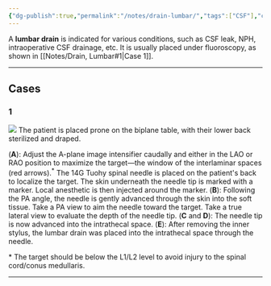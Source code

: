 ```yaml
---
{"dg-publish":true,"permalink":"/notes/drain-lumbar/","tags":["CSF"],"created":"2023-10-17T11:33:15.000-07:00","updated":"2023-10-17T14:19:32.590-07:00"}
---
```


A **lumbar drain** is indicated for various conditions, such as CSF leak, NPH, intraoperative CSF drainage, etc. It is usually placed under fluoroscopy, as shown in [[Notes/Drain, Lumbar#1\|Case 1]].

---

## Cases

### 1

![](https://i.imgur.com/ah1tg0T.jpg)
The patient is placed prone on the biplane table, with their lower back sterilized and draped.

(**A**): Adjust the A-plane image intensifier caudally and either in the LAO or RAO position to maximize the target—the window of the interlaminar spaces (red arrows).<sup>*</sup> The 14G Tuohy spinal needle is placed on the patient's back to localize the target. The skin underneath the needle tip is marked with a marker. Local anesthetic is then injected around the marker.
(**B**): Following the PA angle, the needle is gently advanced through the skin into the soft tissue. Take a PA view to aim the needle toward the target. Take a true lateral view to evaluate the depth of the needle tip.
(**C** and **D**): The needle tip is now advanced into the intrathecal space.
(**E**): After removing the inner stylus, the lumbar drain was placed into the intrathecal space through the needle.

\* The target should be below the L1/L2 level to avoid injury to the spinal cord/conus medullaris.

---

